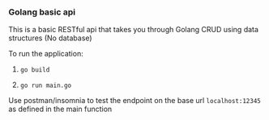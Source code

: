 ### Golang basic api

This is a basic RESTful api that takes you through Golang CRUD using data structures (No database)

To run the application:

1. `go build`

2. `go run main.go`

Use postman/insomnia to test the endpoint on the base url `localhost:12345` as defined in the main function